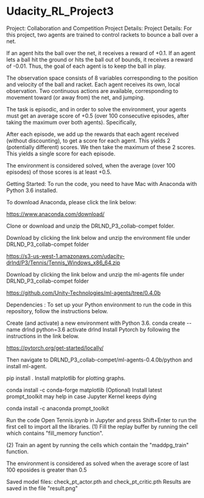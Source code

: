 # Udacity_RL_Project3
Project: Collaboration and Competition
Project Details:
Project Details:
For this project, two agents are trained to control rackets to bounce a ball over a net.

If an agent hits the ball over the net, it receives a reward of +0.1. If an agent lets a ball hit the ground or hits the ball out of bounds, it receives a reward of -0.01. Thus, the goal of each agent is to keep the ball in play.

The observation space consists of 8 variables corresponding to the position and velocity of the ball and racket. Each agent receives its own, local observation. Two continuous actions are available, corresponding to movement toward (or away from) the net, and jumping.

The task is episodic, and in order to solve the environment, your agents must get an average score of +0.5 (over 100 consecutive episodes, after taking the maximum over both agents). Specifically,

After each episode, we add up the rewards that each agent received (without discounting), to get a score for each agent. This yields 2 (potentially different) scores. We then take the maximum of these 2 scores. This yields a single score for each episode.

The environment is considered solved, when the average (over 100 episodes) of those scores is at least +0.5.

Getting Started:
To run the code, you need to have Mac with Anaconda with Python 3.6 installed.

To download Anaconda, please click the link below:

https://www.anaconda.com/download/

Clone or download and unzip the DRLND_P3_collab-compet folder.

Download by clicking the link below and unzip the environment file under DRLND_P3_collab-compet folder

https://s3-us-west-1.amazonaws.com/udacity-drlnd/P3/Tennis/Tennis_Windows_x86_64.zip

Download by clicking the link below and unzip the ml-agents file under DRLND_P3_collab-compet folder

https://github.com/Unity-Technologies/ml-agents/tree/0.4.0b

Dependencies :
To set up your Python environment to run the code in this repository, follow the instructions below.

Create (and activate) a new environment with Python 3.6.
conda create --name drlnd python=3.6
activate drlnd
Install Pytorch by following the instructions in the link below.

https://pytorch.org/get-started/locally/

Then navigate to DRLND_P3_collab-compet/ml-agents-0.4.0b/python and install ml-agent.

pip install .
Install matplotlib for plotting graphs.

conda install -c conda-forge matplotlib
(Optional) Install latest prompt_toolkit may help in case Jupyter Kernel keeps dying

conda install -c anaconda prompt_toolkit 

Run the code
Open Tennis.ipynb in Jupyter and press Shift+Enter to run the first cell to import all the libraries.
(1) Fill the replay buffer by running the cell which contains "fill_memory function".

(2) Train an agent by running the cells which contain the "maddpg_train" function.

The environment is considered as solved when the average score of last 100 eposides is greater than 0.5

Saved model files: check_pt_actor.pth and check_pt_critic.pth
Results are saved in the file "result.png"
